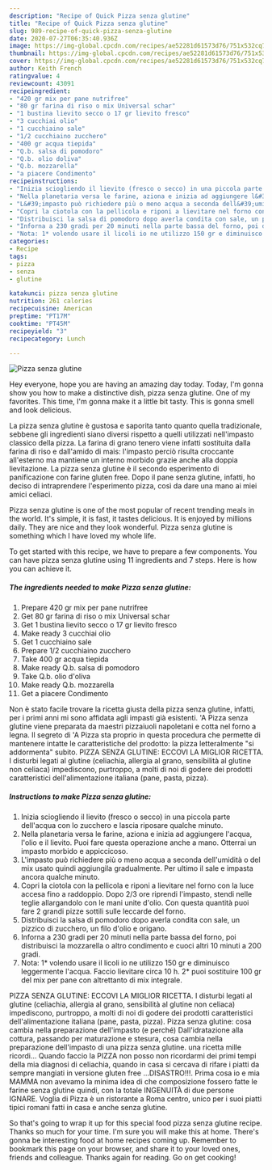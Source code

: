 ```yaml
---
description: "Recipe of Quick Pizza senza glutine"
title: "Recipe of Quick Pizza senza glutine"
slug: 989-recipe-of-quick-pizza-senza-glutine
date: 2020-07-27T06:35:40.936Z
image: https://img-global.cpcdn.com/recipes/ae52281d61573d76/751x532cq70/pizza-senza-glutine-recipe-main-photo.jpg
thumbnail: https://img-global.cpcdn.com/recipes/ae52281d61573d76/751x532cq70/pizza-senza-glutine-recipe-main-photo.jpg
cover: https://img-global.cpcdn.com/recipes/ae52281d61573d76/751x532cq70/pizza-senza-glutine-recipe-main-photo.jpg
author: Keith French
ratingvalue: 4
reviewcount: 43091
recipeingredient:
- "420 gr mix per pane nutrifree"
- "80 gr farina di riso o mix Universal schar"
- "1 bustina lievito secco o 17 gr lievito fresco"
- "3 cucchiai olio"
- "1 cucchiaino sale"
- "1/2 cucchiaino zucchero"
- "400 gr acqua tiepida"
- "Q.b. salsa di pomodoro"
- "Q.b. olio doliva"
- "Q.b. mozzarella"
- "a piacere Condimento"
recipeinstructions:
- "Inizia sciogliendo il lievito (fresco o secco) in una piccola parte dell&#39;acqua con lo zucchero e lascia riposare qualche minuto."
- "Nella planetaria versa le farine, aziona e inizia ad aggiungere l&#39;acqua, l&#39;olio e il lievito. Puoi fare questa operazione anche a mano. Otterrai un impasto morbido e appiccicoso."
- "L&#39;impasto può richiedere più o meno acqua a seconda dell&#39;umidità o del mix usato quindi aggiungila gradualmente. Per ultimo il sale e impasta ancora qualche minuto."
- "Copri la ciotola con la pellicola e riponi a lievitare nel forno con la luce accesa fino a raddoppio. Dopo 2/3 ore riprendi l&#39;impasto, stendi nelle teglie allargandolo con le mani unite d&#39;olio. Con questa quantità puoi fare 2 grandi pizze sottili sulle leccarde del forno."
- "Distribuisci la salsa di pomodoro dopo averla condita con sale, un pizzico di zucchero, un filo d&#39;olio e origano."
- "Inforna a 230 gradi per 20 minuti nella parte bassa del forno, poi distribuisci la mozzarella o altro condimento e cuoci altri 10 minuti a 200 gradi."
- "Nota: 1* volendo usare il licoli io ne utilizzo 150 gr e diminuisco leggermente l&#39;acqua. Faccio lievitare circa 10 h. 2* puoi sostituire 100 gr del mix per pane con altrettanto di mix integrale."
categories:
- Recipe
tags:
- pizza
- senza
- glutine

katakunci: pizza senza glutine 
nutrition: 261 calories
recipecuisine: American
preptime: "PT17M"
cooktime: "PT45M"
recipeyield: "3"
recipecategory: Lunch

---
```



![Pizza senza glutine](https://img-global.cpcdn.com/recipes/ae52281d61573d76/751x532cq70/pizza-senza-glutine-recipe-main-photo.jpg)

Hey everyone, hope you are having an amazing day today. Today, I'm gonna show you how to make a distinctive dish, pizza senza glutine. One of my favorites. This time, I'm gonna make it a little bit tasty. This is gonna smell and look delicious.

La pizza senza glutine è gustosa e saporita tanto quanto quella tradizionale, sebbene gli ingredienti siano diversi rispetto a quelli utilizzati nell&#39;impasto classico della pizza. La farina di grano tenero viene infatti sostituita dalla farina di riso e dall&#39;amido di mais: l&#39;impasto perciò risulta croccante all&#39;esterno ma mantiene un interno morbido grazie anche alla doppia lievitazione. La pizza senza glutine è il secondo esperimento di panificazione con farine gluten free. Dopo il pane senza glutine, infatti, ho deciso di intraprendere l&#39;esperimento pizza, così da dare una mano ai miei amici celiaci.

Pizza senza glutine is one of the most popular of recent trending meals in the world. It's simple, it is fast, it tastes delicious. It is enjoyed by millions daily. They are nice and they look wonderful. Pizza senza glutine is something which I have loved my whole life.


To get started with this recipe, we have to prepare a few components. You can have pizza senza glutine using 11 ingredients and 7 steps. Here is how you can achieve it.

<!--inarticleads1-->

##### The ingredients needed to make Pizza senza glutine:

1. Prepare 420 gr mix per pane nutrifree
1. Get 80 gr farina di riso o mix Universal schar
1. Get 1 bustina lievito secco o 17 gr lievito fresco
1. Make ready 3 cucchiai olio
1. Get 1 cucchiaino sale
1. Prepare 1/2 cucchiaino zucchero
1. Take 400 gr acqua tiepida
1. Make ready Q.b. salsa di pomodoro
1. Take Q.b. olio d&#39;oliva
1. Make ready Q.b. mozzarella
1. Get a piacere Condimento


Non è stato facile trovare la ricetta giusta della pizza senza glutine, infatti, per i primi anni mi sono affidata agli impasti già esistenti. &#39;A Pizza senza glutine viene preparata da maestri pizzaiuoli napoletani e cotta nel forno a legna. Il segreto di &#39;A Pizza sta proprio in questa procedura che permette di mantenere intatte le caratteristiche del prodotto: la pizza letteralmente &#34;si addormenta&#34; subito. PIZZA SENZA GLUTINE: ECCOVI LA MIGLIOR RICETTA. I disturbi legati al glutine (celiachia, allergia al grano, sensibilità al glutine non celiaca) impediscono, purtroppo, a molti di noi di godere dei prodotti caratteristici dell&#39;alimentazione italiana (pane, pasta, pizza). 

<!--inarticleads2-->

##### Instructions to make Pizza senza glutine:

1. Inizia sciogliendo il lievito (fresco o secco) in una piccola parte dell&#39;acqua con lo zucchero e lascia riposare qualche minuto.
1. Nella planetaria versa le farine, aziona e inizia ad aggiungere l&#39;acqua, l&#39;olio e il lievito. Puoi fare questa operazione anche a mano. Otterrai un impasto morbido e appiccicoso.
1. L&#39;impasto può richiedere più o meno acqua a seconda dell&#39;umidità o del mix usato quindi aggiungila gradualmente. Per ultimo il sale e impasta ancora qualche minuto.
1. Copri la ciotola con la pellicola e riponi a lievitare nel forno con la luce accesa fino a raddoppio. Dopo 2/3 ore riprendi l&#39;impasto, stendi nelle teglie allargandolo con le mani unite d&#39;olio. Con questa quantità puoi fare 2 grandi pizze sottili sulle leccarde del forno.
1. Distribuisci la salsa di pomodoro dopo averla condita con sale, un pizzico di zucchero, un filo d&#39;olio e origano.
1. Inforna a 230 gradi per 20 minuti nella parte bassa del forno, poi distribuisci la mozzarella o altro condimento e cuoci altri 10 minuti a 200 gradi.
1. Nota: 1* volendo usare il licoli io ne utilizzo 150 gr e diminuisco leggermente l&#39;acqua. Faccio lievitare circa 10 h. 2* puoi sostituire 100 gr del mix per pane con altrettanto di mix integrale.


PIZZA SENZA GLUTINE: ECCOVI LA MIGLIOR RICETTA. I disturbi legati al glutine (celiachia, allergia al grano, sensibilità al glutine non celiaca) impediscono, purtroppo, a molti di noi di godere dei prodotti caratteristici dell&#39;alimentazione italiana (pane, pasta, pizza). Pizza senza glutine: cosa cambia nella preparazione dell&#39;impasto (e perché) Dall&#39;idratazione alla cottura, passando per maturazione e stesura, cosa cambia nella preparazione dell&#39;impasto di una pizza senza glutine. una ricetta mille ricordi… Quando faccio la PIZZA non posso non ricordarmi dei primi tempi della mia diagnosi di celiachia, quando in casa si cercava di rifare i piatti da sempre mangiati in versione gluten free …DISASTRO!!!. Prima cosa io e mia MAMMA non avevamo la minima idea di che composizione fossero fatte le farine senza glutine quindi, con la totale INGENUITÀ di due persone IGNARE. Voglia di Pizza è un ristorante a Roma centro, unico per i suoi piatti tipici romani fatti in casa e anche senza glutine. 

So that's going to wrap it up for this special food pizza senza glutine recipe. Thanks so much for your time. I'm sure you will make this at home. There's gonna be interesting food at home recipes coming up. Remember to bookmark this page on your browser, and share it to your loved ones, friends and colleague. Thanks again for reading. Go on get cooking!
